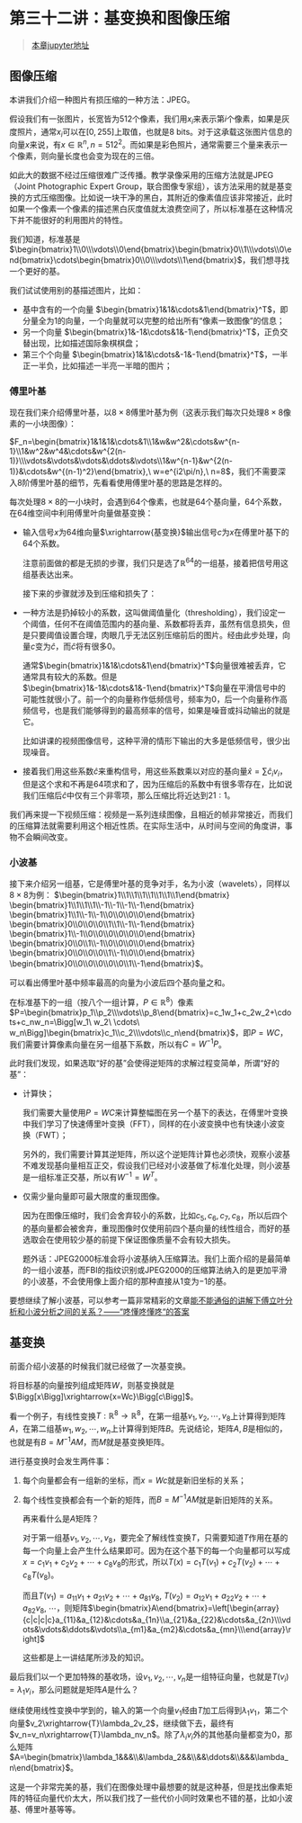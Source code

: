 # 第三十二讲：基变换和图像压缩

> [本章jupyter地址](https://github.com/Nicolas-gaofeng/Salute_Math/blob/main/jupyter/chapter32.ipynb)

## 图像压缩

本讲我们介绍一种图片有损压缩的一种方法：JPEG。

假设我们有一张图片，长宽皆为$512$个像素，我们用$x_i$来表示第$i$个像素，如果是灰度照片，通常$x_i$可以在$[0,255]$上取值，也就是8 bits。对于这承载这张图片信息的向量$x$来说，有$x\in\mathbb{R}^n, n=512^2$。而如果是彩色照片，通常需要三个量来表示一个像素，则向量长度也会变为现在的三倍。

如此大的数据不经过压缩很难广泛传播。教学录像采用的压缩方法就是JPEG（Joint Photographic Expert Group，联合图像专家组），该方法采用的就是基变换的方式压缩图像。比如说一块干净的黑白，其附近的像素值应该非常接近，此时如果一个像素一个像素的描述黑白灰度值就太浪费空间了，所以标准基在这种情况下并不能很好的利用图片的特性。

我们知道，标准基是 $\begin{bmatrix}1\\0\\\vdots\\0\end{bmatrix}\begin{bmatrix}0\\1\\\vdots\\0\end{bmatrix}\cdots\begin{bmatrix}0\\0\\\vdots\\1\end{bmatrix}$，我们想寻找一个更好的基。

我们试试使用别的基描述图片，比如：

* 基中含有的一个向量 $\begin{bmatrix}1&1&\cdots&1\end{bmatrix}^T$，即分量全为$1$的向量，一个向量就可以完整的给出所有“像素一致图像”的信息；
* 另一个向量 $\begin{bmatrix}1&-1&\cdots&1&-1\end{bmatrix}^T$，正负交替出现，比如描述国际象棋棋盘；
* 第三个个向量 $\begin{bmatrix}1&1&\cdots&-1&-1\end{bmatrix}^T$，一半正一半负，比如描述一半亮一半暗的图片；

### 傅里叶基

现在我们来介绍傅里叶基，以$8\times 8$傅里叶基为例（这表示我们每次只处理$8\times 8$像素的一小块图像）：

$F_n=\begin{bmatrix}1&1&1&\cdots&1\\1&w&w^2&\cdots&w^{n-1}\\1&w^2&w^4&\cdots&w^{2(n-1)}\\\vdots&\vdots&\vdots&\ddots&\vdots\\1&w^{n-1}&w^{2(n-1)}&\cdots&w^{(n-1)^2}\end{bmatrix},\ w=e^{i2\pi/n},\ n=8$，我们不需要深入$8$阶傅里叶基的细节，先看看使用傅里叶基的思路是怎样的。

每次处理$8\times 8$的一小块时，会遇到$64$个像素，也就是$64$个基向量，$64$个系数，在$64$维空间中利用傅里叶向量做基变换：

* 输入信号$x$为$64$维向量$\xrightarrow{基变换}$输出信号$c$为$x$在傅里叶基下的$64$个系数。

    注意前面做的都是无损的步骤，我们只是选了$\mathbb{R}^64$的一组基，接着把信号用这组基表达出来。
    
    接下来的步骤就涉及到压缩和损失了：
    
* 一种方法是扔掉较小的系数，这叫做阈值量化（thresholding），我们设定一个阈值，任何不在阈值范围内的基向量、系数都将丢弃，虽然有信息损失，但是只要阈值设置合理，肉眼几乎无法区别压缩前后的图片。经由此步处理，向量$c$变为$\hat c$，而$\hat c$将有很多$0$。
  
    通常$\begin{bmatrix}1&1&\cdots&1\end{bmatrix}^T$向量很难被丢弃，它通常具有较大的系数。但是$\begin{bmatrix}1&-1&\cdots&1&-1\end{bmatrix}^T$向量在平滑信号中的可能性就很小了。前一个的向量称作低频信号，频率为$0$，后一个向量称作高频信号，也是我们能够得到的最高频率的信号，如果是噪音或抖动输出的就是它。
    
    比如讲课的视频图像信号，这种平滑的情形下输出的大多是低频信号，很少出现噪音。
    
* 接着我们用这些系数$\hat c$来重构信号，用这些系数乘以对应的基向量$\hat x=\sum \hat{c}_iv_i$，但是这个求和不再是$64$项求和了，因为压缩后的系数中有很多零存在，比如说我们压缩后$\hat c$中仅有三个非零项，那么压缩比将近达到$21:1$。

我们再来提一下视频压缩：视频是一系列连续图像，且相近的帧非常接近，而我们的压缩算法就需要利用这个相近性质。在实际生活中，从时间与空间的角度讲，事物不会瞬间改变。

### 小波基

接下来介绍另一组基，它是傅里叶基的竞争对手，名为小波（wavelets），同样以$8\times 8$为例：
$\begin{bmatrix}1\\1\\1\\1\\1\\1\\1\\1\end{bmatrix}
\begin{bmatrix}1\\1\\1\\1\\-1\\-1\\-1\\-1\end{bmatrix}
\begin{bmatrix}1\\1\\-1\\-1\\0\\0\\0\\0\end{bmatrix}
\begin{bmatrix}0\\0\\0\\0\\1\\1\\-1\\-1\end{bmatrix}
\begin{bmatrix}1\\-1\\0\\0\\0\\0\\0\\0\end{bmatrix}
\begin{bmatrix}0\\0\\1\\-1\\0\\0\\0\\0\end{bmatrix}
\begin{bmatrix}0\\0\\0\\0\\1\\-1\\0\\0\end{bmatrix}
\begin{bmatrix}0\\0\\0\\0\\0\\0\\1\\-1\end{bmatrix}$。

可以看出傅里叶基中频率最高的向量为小波后四个基向量之和。

在标准基下的一组（按八个一组计算，$P\in\mathbb{R}^8$）像素$P=\begin{bmatrix}p_1\\p_2\\\vdots\\p_8\end{bmatrix}=c_1w_1+c_2w_2+\cdots+c_nw_n=\Bigg[w_1\ w_2\ \cdots\ w_n\Bigg]\begin{bmatrix}c_1\\c_2\\\vdots\\c_n\end{bmatrix}$，即$P=WC$，我们需要计算像素向量在另一组基下系数，所以有$C=W^{-1}P$。

此时我们发现，如果选取“好的基”会使得逆矩阵的求解过程变简单，所谓“好的基”：

* 计算快；
  
    我们需要大量使用$P=WC$来计算整幅图在另一个基下的表达，在傅里叶变换中我们学习了快速傅里叶变换（FFT），同样的在小波变换中也有快速小波变换（FWT）；
    
    另外的，我们需要计算其逆矩阵，所以这个逆矩阵计算也必须快，观察小波基不难发现基向量相互正交，假设我们已经对小波基做了标准化处理，则小波基是一组标准正交基，所以有$W^{-1}=W^T$。
    
* 仅需少量向量即可最大限度的重现图像。
  
    因为在图像压缩时，我们会舍弃较小的系数，比如$c_5,c_6,c_7,c_8$，所以后四个的基向量都会被舍弃，重现图像时仅使用前四个基向量的线性组合，而好的基选取会在使用较少基的前提下保证图像质量不会有较大损失。
    
    题外话：JPEG2000标准会将小波基纳入压缩算法。我们上面介绍的是最简单的一组小波基，而FBI的指纹识别或JPEG2000的压缩算法纳入的是更加平滑的小波基，不会使用像上面介绍的那种直接从$1$变为$-1$的基。

要想继续了解小波基，可以参考一篇非常精彩的文章[能不能通俗的讲解下傅立叶分析和小波分析之间的关系？——“咚懂咚懂咚“的答案](https://www.zhihu.com/question/22864189/answer/40772083)

## 基变换

前面介绍小波基的时候我们就已经做了一次基变换。

将目标基的向量按列组成矩阵$W$，则基变换就是$\Bigg[x\Bigg]\xrightarrow{x=Wc}\Bigg[c\Bigg]$。

看一个例子，有线性变换$T:\mathbb{R}^8\to\mathbb{R}^8$，在第一组基$v_1,v_2,\cdots,v_8$上计算得到矩阵$A$，在第二组基$w_1,w_2,\cdots,w_n$上计算得到矩阵$B$。先说结论，矩阵$A,B$是相似的，也就是有$B=M^{-1}AM$，而$M$就是基变换矩阵。

进行基变换时会发生两件事：
1. 每个向量都会有一组新的坐标，而$x=Wc$就是新旧坐标的关系；
2. 每个线性变换都会有一个新的矩阵，而$B=M^{-1}AM$就是新旧矩阵的关系。

    再来看什么是$A$矩阵？
    
    对于第一组基$v_1,v_2,\cdots,v_8$，要完全了解线性变换$T$，只需要知道$T$作用在基的每一个向量上会产生什么结果即可。因为在这个基下的每一个向量都可以写成$x=c_1v_1+c_2v_2+\cdots+c_8v_8$的形式，所以$T(x)=c_1T(v_1)+c_2T(v_2)+\cdots+c_8T(v_8)$。
    
    而且$T(v_1)=a_{11}v_1+a_{21}v_2+\cdots+a_{81}v_8,\ T(v_2)=a_{12}v_1+a_{22}v_2+\cdots+a_{82}v_8,\ \cdots$，则矩阵$\begin{bmatrix}A\end{bmatrix}=\left[\begin{array}{c|c|c|c}a_{11}&a_{12}&\cdots&a_{1n}\\a_{21}&a_{22}&\cdots&a_{2n}\\\vdots&\vdots&\ddots&\vdots\\a_{m1}&a_{m2}&\cdots&a_{mn}\\\end{array}\right]$
    
    这些都是上一讲结尾所涉及的知识。

最后我们以一个更加特殊的基收场，设$v_1,v_2,\cdots,v_n$是一组特征向量，也就是$T(v_i)=\lambda_1v_i$，那么问题就是矩阵$A$是什么？

继续使用线性变换中学到的，输入的第一个向量$v_1$经由$T$加工后得到$\lambda_1v_1$，第二个向量$v_2\xrightarrow{T}\lambda_2v_2$，继续做下去，最终有$v_n=v_n\xrightarrow{T}\lambda_nv_n$。除了$\lambda_iv_i$外的其他基向量都变为$0$，那么矩阵$A=\begin{bmatrix}\lambda_1&&&\\&\lambda_2&&\\&&\ddots&\\&&&\lambda_n\end{bmatrix}$。

这是一个非常完美的基，我们在图像处理中最想要的就是这种基，但是找出像素矩阵的特征向量代价太大，所以我们找了一些代价小同时效果也不错的基，比如小波基、傅里叶基等等。
